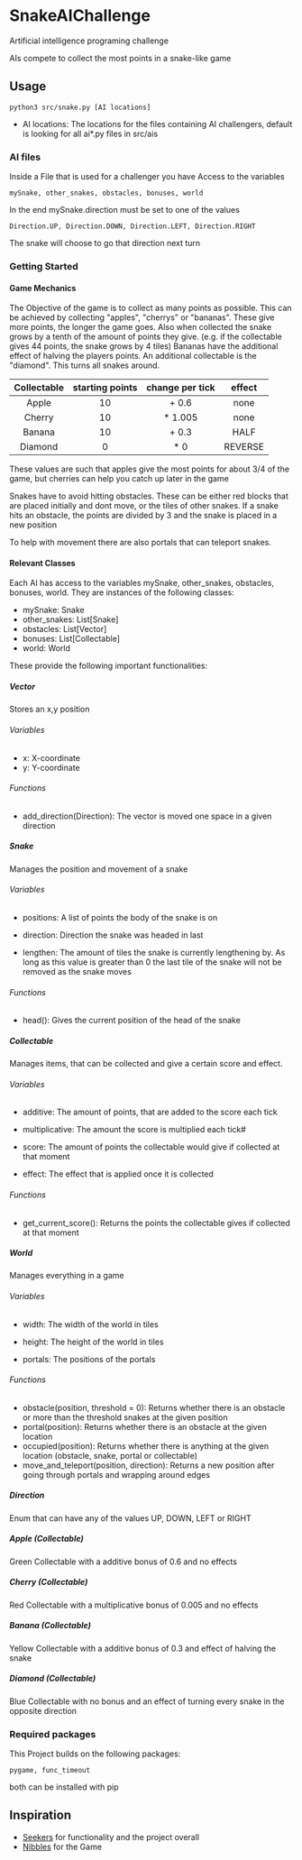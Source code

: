 # SnakeAIChallenge

Artificial intelligence programing challenge 

AIs compete to collect the most points in a snake-like game 

## Usage 

    python3 src/snake.py [AI locations]

* AI locations: The locations for the files containing AI challengers, default is looking for all ai*.py files in src/ais

### AI files

Inside a File that is used for a challenger you have Access to the variables 

    mySnake, other_snakes, obstacles, bonuses, world 

In the end mySnake.direction must be set to one of the values 

    Direction.UP, Direction.DOWN, Direction.LEFT, Direction.RIGHT

The snake will choose to go that direction next turn


### Getting Started

#### Game Mechanics

The Objective of the game is to collect as many points as possible. 
This can be achieved by collecting "apples", "cherrys" or "bananas". These give more points, the longer the game goes.
Also when collected the snake grows by a tenth of the amount of points they give. 
(e.g. if the collectable gives 44 points, the snake grows by 4 tiles)
Bananas have the additional effect of halving the players points. An additional collectable is the "diamond". This turns
all snakes around.

| Collectable | starting points | change per tick | effect  |
|:-----------:|:---------------:|:---------------:|:-------:|
|    Apple    |       10        |      + 0.6      |  none   |
|   Cherry    |       10        |     * 1.005     |  none   |
|   Banana    |       10        |      + 0.3      |  HALF   |
|   Diamond   |        0        |       * 0       | REVERSE |

These values are such that apples give the most points for about 3/4 of the game, but cherries can help you 
catch up later in the game

Snakes have to avoid hitting obstacles. These can be either red blocks that are placed initially and dont move, or the tiles 
of other snakes. If a snake hits an obstacle, the points are divided by 3 and the snake is placed in a new position

To help with movement there are also portals that can teleport snakes.

#### Relevant Classes

Each AI has access to the variables mySnake, other_snakes, obstacles, bonuses, world.
They are instances of the following classes:

* mySnake: Snake
* other_snakes: List[Snake]
* obstacles: List[Vector]
* bonuses: List[Collectable]
* world: World

These provide the following important functionalities:

##### Vector

Stores an x,y position

###### Variables 

* x: X-coordinate
* y: Y-coordinate

###### Functions 

* add_direction(Direction): The vector is moved one space in a given direction

##### Snake

Manages the position and movement of a snake

###### Variables

* positions: A list of points the body of the snake is on

* direction: Direction the snake was headed in last

* lengthen: The amount of tiles the snake is currently lengthening by.
As long as this value is greater than 0 the last tile of the snake will not be removed as the snake moves

###### Functions

* head(): Gives the current position of the head of the snake

##### Collectable 

Manages items, that can be collected and give a certain score and effect. 

###### Variables

* additive: The amount of points, that are added to the score each tick

* multiplicative: The amount the score is multiplied each tick#

* score: The amount of points the collectable would give if collected at that moment

* effect: The effect that is applied once it is collected

###### Functions

* get_current_score(): Returns the points the collectable gives if collected at that moment

##### World

Manages everything in a game

###### Variables

* width: The width of the world in tiles

* height: The height of the world in tiles

* portals: The positions of the portals

###### Functions

* obstacle(position, threshold = 0): Returns whether there is an obstacle or more than the threshold snakes at the given position
* portal(position): Returns whether there is an obstacle at the given location
* occupied(position): Returns whether there is anything at the given location (obstacle, snake, portal or collectable)
* move_and_teleport(position, direction): Returns a new position after going through portals and wrapping around edges

##### Direction

Enum that can have any of the values UP, DOWN, LEFT or RIGHT

##### Apple (Collectable)

Green Collectable with a additive bonus of 0.6 and no effects

##### Cherry (Collectable)

Red Collectable with a multiplicative bonus of 0.005 and no effects

##### Banana (Collectable)

Yellow Collectable with a additive bonus of 0.3 and effect of halving the snake

##### Diamond (Collectable)

Blue Collectable with no bonus and an effect of turning every snake in the opposite direction

### Required packages

This Project builds on the following packages:

    pygame, func_timeout

both can be installed with pip

## Inspiration

* [Seekers](https://github.com/MatthiasHu/seekers) for functionality and the project overall
* [Nibbles](https://help.gnome.org/users/gnome-nibbles/stable/) for the Game
